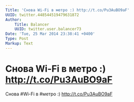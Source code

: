 ```yaml
---
Title: 'Снова Wi-Fi в метро :) http://t.co/Pu3AuBO9aF'
UUID: twitter.448544519479631872
Author:
    Title: Balancer
    UUID: twitter.user.balancer73
Date: 'Tue, 25 Mar 2014 23:38:41 +0400'
Type: Post
Markup: Text
---
```


# Снова Wi-Fi в метро :) http://t.co/Pu3AuBO9aF

Снова #Wi-Fi в #метро :) http://t.co/Pu3AuBO9aF